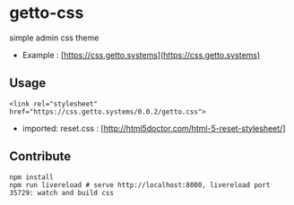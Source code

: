 # getto-css

simple admin css theme

* Example : [https://css.getto.systems](https://css.getto.systems)

## Usage

```
<link rel="stylesheet" href="https://css.getto.systems/0.0.2/getto.css">
```

* imported: reset.css : [http://html5doctor.com/html-5-reset-stylesheet/]

## Contribute

```
npm install
npm run livereload # serve http://localhost:8000, livereload port 35729: watch and build css
```
